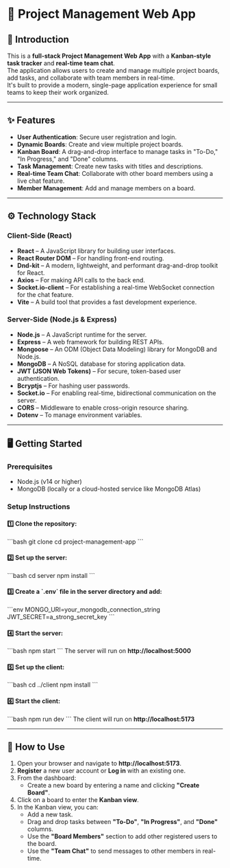 # 🚀 Project Management Web App

## 📌 Introduction
This is a **full-stack Project Management Web App** with a **Kanban-style task tracker** and **real-time team chat**.  
The application allows users to create and manage multiple project boards, add tasks, and collaborate with team members in real-time.  
It's built to provide a modern, single-page application experience for small teams to keep their work organized.

---

## ✨ Features
- **User Authentication**: Secure user registration and login.
- **Dynamic Boards**: Create and view multiple project boards.
- **Kanban Board**: A drag-and-drop interface to manage tasks in "To-Do," "In Progress," and "Done" columns.
- **Task Management**: Create new tasks with titles and descriptions.
- **Real-time Team Chat**: Collaborate with other board members using a live chat feature.
- **Member Management**: Add and manage members on a board.

---

## ⚙️ Technology Stack

### **Client-Side (React)**
- **React** – A JavaScript library for building user interfaces.
- **React Router DOM** – For handling front-end routing.
- **Dnd-kit** – A modern, lightweight, and performant drag-and-drop toolkit for React.
- **Axios** – For making API calls to the back end.
- **Socket.io-client** – For establishing a real-time WebSocket connection for the chat feature.
- **Vite** – A build tool that provides a fast development experience.

### **Server-Side (Node.js & Express)**
- **Node.js** – A JavaScript runtime for the server.
- **Express** – A web framework for building REST APIs.
- **Mongoose** – An ODM (Object Data Modeling) library for MongoDB and Node.js.
- **MongoDB** – A NoSQL database for storing application data.
- **JWT (JSON Web Tokens)** – For secure, token-based user authentication.
- **Bcryptjs** – For hashing user passwords.
- **Socket.io** – For enabling real-time, bidirectional communication on the server.
- **CORS** – Middleware to enable cross-origin resource sharing.
- **Dotenv** – To manage environment variables.

---

## 🖥️ Getting Started

### **Prerequisites**
- Node.js (v14 or higher)
- MongoDB (locally or a cloud-hosted service like MongoDB Atlas)

### **Setup Instructions**

#### 1️⃣ Clone the repository:
\`\`\`bash
git clone <your-repo-url>
cd project-management-app
\`\`\`

#### 2️⃣ Set up the server:
\`\`\`bash
cd server
npm install
\`\`\`

#### 3️⃣ Create a \`.env\` file in the server directory and add:
\`\`\`env
MONGO_URI=your_mongodb_connection_string
JWT_SECRET=a_strong_secret_key
\`\`\`

#### 4️⃣ Start the server:
\`\`\`bash
npm start
\`\`\`
The server will run on **http://localhost:5000**

#### 5️⃣ Set up the client:
\`\`\`bash
cd ../client
npm install
\`\`\`

#### 6️⃣ Start the client:
\`\`\`bash
npm run dev
\`\`\`
The client will run on **http://localhost:5173**

---

## 🤝 How to Use
1. Open your browser and navigate to **http://localhost:5173**.
2. **Register** a new user account or **Log in** with an existing one.
3. From the dashboard:
   - Create a new board by entering a name and clicking **"Create Board"**.
4. Click on a board to enter the **Kanban view**.
5. In the Kanban view, you can:
   - Add a new task.
   - Drag and drop tasks between **"To-Do"**, **"In Progress"**, and **"Done"** columns.
   - Use the **"Board Members"** section to add other registered users to the board.
   - Use the **"Team Chat"** to send messages to other members in real-time.
